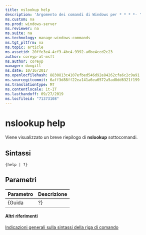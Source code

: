```yaml
---
title: nslookup help
description: 'Argomento dei comandi di Windows per * * * *- '
ms.custom: na
ms.prod: windows-server
ms.reviewer: na
ms.suite: na
ms.technology: manage-windows-commands
ms.tgt_pltfrm: na
ms.topic: article
ms.assetid: 20ffe3e4-4cf3-4bc4-9392-a6be4ccd2c23
author: coreyp-at-msft
ms.author: coreyp
manager: dongill
ms.date: 10/16/2017
ms.openlocfilehash: 8830813c4107efbed546d92e84262cfa6c2c9a91
ms.sourcegitcommit: 6aff3d88ff22ea141a6ea6572a5ad8dd6321f199
ms.translationtype: MT
ms.contentlocale: it-IT
ms.lasthandoff: 09/27/2019
ms.locfileid: "71373108"
---
```

# <a name="nslookup-help"></a>nslookup help



Viene visualizzato un breve riepilogo di **nslookup** sottocomandi.

## <a name="syntax"></a>Sintassi

```
{help | ?}
```

## <a name="parameters"></a>Parametri

| Parametro | Descrizione |
|-----------|-------------|
|   {Guida   |     ?}      |

#### <a name="additional-references"></a>Altri riferimenti

[Indicazioni generali sulla sintassi della riga di comando](command-line-syntax-key.md)